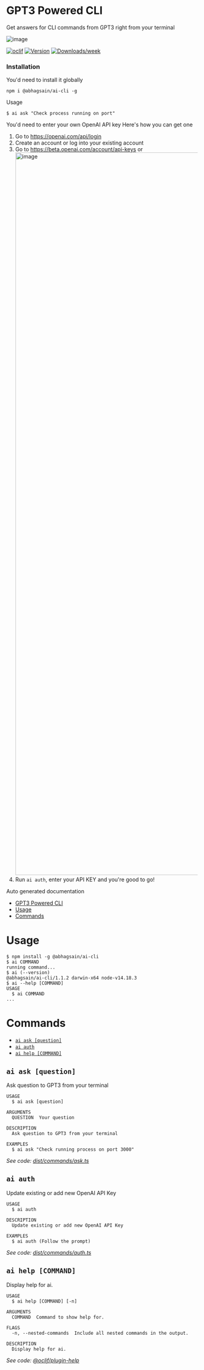 # GPT3 Powered CLI

Get answers for CLI commands from GPT3 right from your terminal

![image](https://user-images.githubusercontent.com/36589645/202110031-859683ad-e71a-44a0-9676-b4a7d72d3cf6.png)
<!-- <img src="https://user-images.githubusercontent.com/36589645/202102237-6666f461-1aa8-496a-9438-de15cee1696e.gif" width="900" height="600"/> -->


[![oclif](https://img.shields.io/badge/cli-oclif-brightgreen.svg)](https://oclif.io)
[![Version](https://img.shields.io/npm/v/@abhagsain/ai-cli.svg)](https://npmjs.org/package/@abhagsain/ai-cli)
[![Downloads/week](https://img.shields.io/npm/dw/@abhagsain/ai-cli.svg)](https://npmjs.org/package/@abhagsain/ai-cli)

### Installation

You'd need to install it globally

```
npm i @abhagsain/ai-cli -g
```

Usage

```
$ ai ask "Check process running on port"
```

You'd need to enter your own OpenAI API key
Here's how you can get one

1. Go to https://openai.com/api/login
2. Create an account or log into your existing account
3. Go to https://beta.openai.com/account/api-keys or
   <img width="1904" alt="image" src="https://user-images.githubusercontent.com/36589645/202097820-dc6905e6-4514-413b-980f-169c35ffef9a.png">
4. Run `ai auth`, enter your API KEY and you're good to go!

Auto generated documentation

<!-- toc -->
* [GPT3 Powered CLI](#gpt3-powered-cli)
* [Usage](#usage)
* [Commands](#commands)
<!-- tocstop -->

# Usage

<!-- usage -->
```sh-session
$ npm install -g @abhagsain/ai-cli
$ ai COMMAND
running command...
$ ai (--version)
@abhagsain/ai-cli/1.1.2 darwin-x64 node-v14.18.3
$ ai --help [COMMAND]
USAGE
  $ ai COMMAND
...
```
<!-- usagestop -->

# Commands

<!-- commands -->
* [`ai ask [question]`](#ai-ask-question)
* [`ai auth`](#ai-auth)
* [`ai help [COMMAND]`](#ai-help-command)

## `ai ask [question]`

Ask question to GPT3 from your terminal

```
USAGE
  $ ai ask [question]

ARGUMENTS
  QUESTION  Your question

DESCRIPTION
  Ask question to GPT3 from your terminal

EXAMPLES
  $ ai ask "Check running process on port 3000"
```

_See code: [dist/commands/ask.ts](https://github.com/abhagsain/ai-cli/blob/v1.1.2/dist/commands/ask.ts)_

## `ai auth`

Update existing or add new OpenAI API Key

```
USAGE
  $ ai auth

DESCRIPTION
  Update existing or add new OpenAI API Key

EXAMPLES
  $ ai auth (Follow the prompt)
```

_See code: [dist/commands/auth.ts](https://github.com/abhagsain/ai-cli/blob/v1.1.2/dist/commands/auth.ts)_

## `ai help [COMMAND]`

Display help for ai.

```
USAGE
  $ ai help [COMMAND] [-n]

ARGUMENTS
  COMMAND  Command to show help for.

FLAGS
  -n, --nested-commands  Include all nested commands in the output.

DESCRIPTION
  Display help for ai.
```

_See code: [@oclif/plugin-help](https://github.com/oclif/plugin-help/blob/v5.1.17/src/commands/help.ts)_
<!-- commandsstop -->
